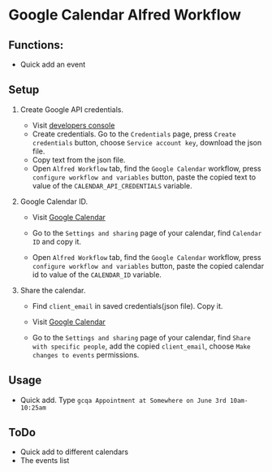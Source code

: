 # Google Calendar Alfred Workflow

## Functions:

- Quick add an event



## Setup

1. Create Google API credentials.

   - Visit [developers console](https://console.developers.google.com)
   - Create credentials. Go to the `Credentials` page, press `Create credentials` button, choose `Service account key`, download the json file.
   - Copy text from the json file.
   - Open  `Alfred Workflow` tab, find the `Google Calendar` workflow, press `configure workflow and variables` button, paste the copied text to value of the `CALENDAR_API_CREDENTIALS`  variable.

2. Google Calendar ID.

   - Visit [Google Calendar](https://calendar.google.com)

   - Go to the `Settings and sharing` page of your calendar, find `Calendar ID` and copy it.

   - Open  `Alfred Workflow` tab, find the `Google Calendar` workflow, press `configure workflow and variables` button, paste the copied calendar id to value of the `CALENDAR_ID`  variable.

3. Share the calendar.

   - Find `client_email` in saved credentials(json file). Copy it.

   - Visit [Google Calendar](https://calendar.google.com)

   - Go to the `Settings and sharing` page of your calendar, find `Share with specific people`, add the copied `client_email`, choose `Make changes to events` permissions.



## Usage

- Quick add. Type `gcqa Appointment at Somewhere on June 3rd 10am-10:25am`



## ToDo

* Quick add to different calendars
* The events list